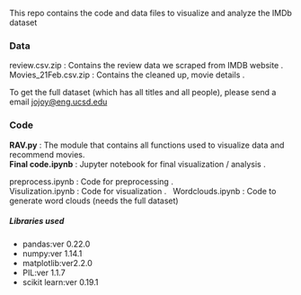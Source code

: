 This repo contains the code and data files to visualize and analyze the IMDb dataset

### Data 
review.csv.zip : Contains the review data we scraped from IMDB website .   
Movies_21Feb.csv.zip : Contains the cleaned up, movie details .   

To get the full dataset (which has all titles and all people), please send a email jojoy@eng.ucsd.edu

### Code
**RAV.py** : The module that contains all functions used to visualize data and recommend movies.  
**Final code.ipynb** : Jupyter notebook for final visualization / analysis .   

preprocess.ipynb : Code for preprocessing .   
Visulization.ipynb : Code for visualization .     
Wordclouds.ipynb : Code to generate word clouds (needs the full dataset)

##### Libraries used
- pandas:ver 0.22.0
- numpy:ver 1.14.1
- matplotlib:ver2.2.0
- PIL:ver 1.1.7
- scikit learn:ver 0.19.1

